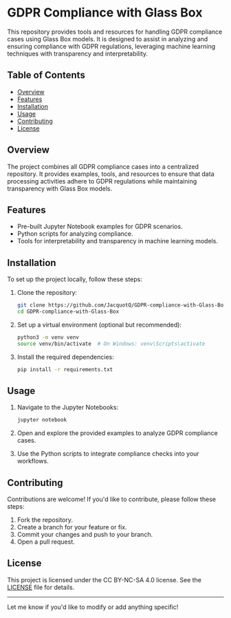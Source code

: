 

# GDPR Compliance with Glass Box

This repository provides tools and resources for handling GDPR compliance cases using Glass Box models. It is designed to assist in analyzing and ensuring compliance with GDPR regulations, leveraging machine learning techniques with transparency and interpretability.

## Table of Contents

- [Overview](#overview)
- [Features](#features)
- [Installation](#installation)
- [Usage](#usage)
- [Contributing](#contributing)
- [License](#license)

## Overview

The project combines all GDPR compliance cases into a centralized repository. It provides examples, tools, and resources to ensure that data processing activities adhere to GDPR regulations while maintaining transparency with Glass Box models.

## Features

- Pre-built Jupyter Notebook examples for GDPR scenarios.
- Python scripts for analyzing compliance.
- Tools for interpretability and transparency in machine learning models.

## Installation

To set up the project locally, follow these steps:

1. Clone the repository:
   ```bash
   git clone https://github.com/JacquotQ/GDPR-compliance-with-Glass-Box.git
   cd GDPR-compliance-with-Glass-Box
   ```

2. Set up a virtual environment (optional but recommended):
   ```bash
   python3 -m venv venv
   source venv/bin/activate  # On Windows: venv\Scripts\activate
   ```

3. Install the required dependencies:
   ```bash
   pip install -r requirements.txt
   ```

## Usage

1. Navigate to the Jupyter Notebooks:
   ```bash
   jupyter notebook
   ```

2. Open and explore the provided examples to analyze GDPR compliance cases.

3. Use the Python scripts to integrate compliance checks into your workflows.

## Contributing

Contributions are welcome! If you'd like to contribute, please follow these steps:

1. Fork the repository.
2. Create a branch for your feature or fix.
3. Commit your changes and push to your branch.
4. Open a pull request.

## License

This project is licensed under the CC BY-NC-SA 4.0 license. See the [LICENSE](LICENSE) file for details.

---

Let me know if you'd like to modify or add anything specific!
